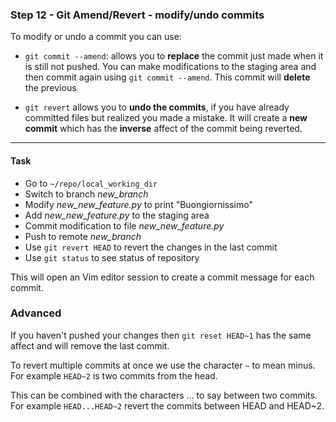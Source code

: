 ### Step 12 - Git Amend/Revert - modify/undo commits

To modify or undo a commit you can use:

- `git commit --amend`: allows you to **replace** the commit just made when it is still not pushed. You can make modifications to the staging area and then commit again using `git commit --amend`. This commit will **delete** the previous

- `git revert` allows you to **undo the commits**, if you have already committed files but realized you made a mistake. It will create a **new commit** which has the **inverse** affect of the commit being reverted.


---

#### Task

- Go to `~/repo/local_working_dir`
- Switch to branch *new_branch*
- Modify *new_new_feature.py* to print "Buongiornissimo"
- Add *new_new_feature.py* to the staging area
- Commit modification to file *new_new_feature.py*
- Push to remote *new_branch*
- Use `git revert HEAD` to revert the changes in the last commit
- Use `git status` to see status of repository

This will open an Vim editor session to create a commit message for each commit.


### Advanced

If you haven't pushed your changes then `git reset HEAD~1` has the same affect and will remove the last commit.

To revert multiple commits at once we use the character `~` to mean minus. For example `HEAD~2` is two commits from the head.

This can be combined with the characters ... to say between two commits. For example `HEAD...HEAD~2` revert the commits between HEAD and HEAD~2.
